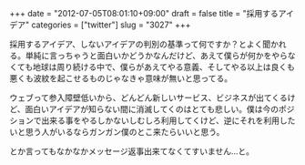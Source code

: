 +++
date = "2012-07-05T08:01:10+09:00"
draft = false
title = "採用するアイデア"
categories = ["twitter"]
slug = "3027"
+++

採用するアイデア、しないアイデアの判別の基準って何ですか？とよく聞かれる。単純に言っちゃうと面白いかどうかなんだけど、あえて僕らが何かをやらなくても地球は周り続ける中で、僕らがあえてやる意義、そしてやる以上は良くも悪くも波紋を起こせるものじゃなきゃ意味が無いと思ってる。

ウェブって参入障壁低いから、どんどん新しいサービス、ビジネスが出てくるけど、面白いアイデアが知らない間に消滅してくのはとても悲しい。僕は今のポジションで出来る事をやるしかないしむしろ利用してくけど、逆にそれを利用したいと思う人がいるならガンガン僕のとこ来たらいいと思う。

とか言ってもなかなかメッセージ返事出来てなくてすいません…と。
